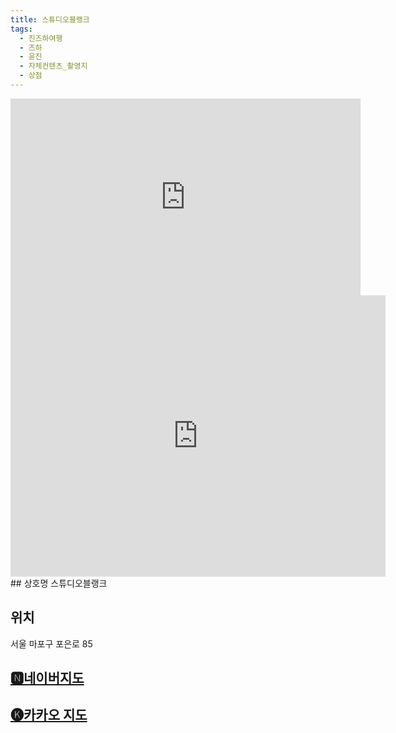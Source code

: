```yaml
---
title: 스튜디오블랭크
tags:
  - 진즈하여행
  - 즈하
  - 윤진
  - 자체컨텐츠_촬영지
  - 상점
---
```

<iframe width="560" height="315" src="https://www.youtube.com/embed/LervgNNq778?si=AqDQn_How4PvZJrr" title="YouTube video player" frameborder="0" allow="accelerometer; autoplay; clipboard-write; encrypted-media; gyroscope; picture-in-picture; web-share" referrerpolicy="strict-origin-when-cross-origin" allowfullscreen></iframe>

<iframe src="https://www.google.com/maps/embed?pb=!1m18!1m12!1m3!1d3162.9896047144894!2d126.90036565224855!3d37.555308700172894!2m3!1f0!2f0!3f0!3m2!1i1024!2i768!4f13.1!3m3!1m2!1s0x357c990028467a55%3A0xe2536c3a5320a822!2z7Iqk7Yqc65SU7Jik67iU656t7YGs!5e0!3m2!1sko!2skr!4v1741433196366!5m2!1sko!2skr" width="600" height="450" style="border:0;" allowfullscreen="" loading="lazy" referrerpolicy="no-referrer-when-downgrade"></iframe>
## 상호명
스튜디오블랭크

## 위치
서울 마포구 포은로 85


## [🅽네이버지도](https://naver.me/xY4srkQm)

## [🅚카카오 지도](https://place.map.kakao.com/98326285)